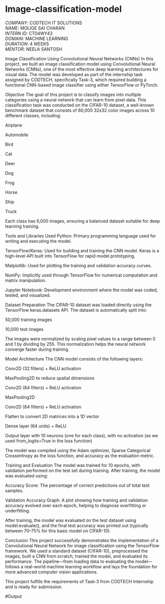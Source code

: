 # Image-classification-model

*COMPANY*: CODTECH IT SOLUTIONS  
*NAME*: MOLIGE SAI CHARAN  
*INTERN ID*: CT04WY43  
*DOMAIN*: MACHINE LEARNING  
*DURATION*: 4 WEEKS  
*MENTOR*: NEELA SANTOSH

Image Classification Using Convolutional Neural Networks (CNNs)
In this project, we built an image classification model using Convolutional Neural Networks (CNNs), one of the most effective deep learning architectures for visual data. The model was developed as part of the internship task assigned by CODTECH, specifically Task-3, which required building a functional CNN-based image classifier using either TensorFlow or PyTorch.

Objective
The goal of this project is to classify images into multiple categories using a neural network that can learn from pixel data. This classification task was conducted on the CIFAR-10 dataset, a well-known benchmark dataset that consists of 60,000 32x32 color images across 10 different classes, including:

Airplane

Automobile

Bird

Cat

Deer

Dog

Frog

Horse

Ship

Truck

Each class has 6,000 images, ensuring a balanced dataset suitable for deep learning training.

Tools and Libraries Used
Python: Primary programming language used for writing and executing the model.

TensorFlow/Keras: Used for building and training the CNN model. Keras is a high-level API built into TensorFlow for rapid model prototyping.

Matplotlib: Used for plotting the training and validation accuracy curves.

NumPy: Implicitly used through TensorFlow for numerical computation and matrix manipulation.

Jupyter Notebook: Development environment where the model was coded, tested, and visualized.

Dataset Preparation
The CIFAR-10 dataset was loaded directly using the TensorFlow keras.datasets API. The dataset is automatically split into:

50,000 training images

10,000 test images

The images were normalized by scaling pixel values to a range between 0 and 1 by dividing by 255. This normalization helps the neural network converge faster during training.

Model Architecture
The CNN model consists of the following layers:

Conv2D (32 filters) + ReLU activation

MaxPooling2D to reduce spatial dimensions

Conv2D (64 filters) + ReLU activation

MaxPooling2D

Conv2D (64 filters) + ReLU activation

Flatten to convert 2D matrices into a 1D vector

Dense layer (64 units) + ReLU

Output layer with 10 neurons (one for each class), with no activation (as we used from_logits=True in the loss function)

The model was compiled using the Adam optimizer, Sparse Categorical Crossentropy as the loss function, and accuracy as the evaluation metric.

Training and Evaluation
The model was trained for 10 epochs, with validation performed on the test set during training. After training, the model was evaluated using:

Accuracy Score: The percentage of correct predictions out of total test samples.

Validation Accuracy Graph: A plot showing how training and validation accuracy evolved over each epoch, helping to diagnose overfitting or underfitting.

After training, the model was evaluated on the test dataset using model.evaluate(), and the final test accuracy was printed out (typically between 70–75% for this basic model on CIFAR-10).

Conclusion
This project successfully demonstrates the implementation of a Convolutional Neural Network for image classification using the TensorFlow framework. We used a standard dataset (CIFAR-10), preprocessed the images, built a CNN from scratch, trained the model, and evaluated its performance. The pipeline—from loading data to evaluating the model—follows a real-world machine learning workflow and lays the foundation for more advanced computer vision applications.

This project fulfills the requirements of Task-3 from CODTECH Internship and is ready for submission.

#Output

